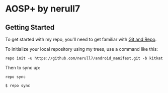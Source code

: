 AOSP+ by nerull7
================

Getting Started
---------------

To get started with my repo, you'll need to get
familiar with [Git and Repo](http://source.android.com/download/using-repo).

To initialize your local repository using my trees, use a command like this:

    repo init -u https://github.com/nerull7/android_manifest.git -b kitkat

Then to sync up:

    repo sync

    $ repo sync
